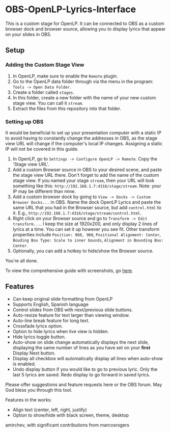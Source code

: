 # OBS-OpenLP-Lyrics-Interface
This is a custom stage for OpenLP. It can be connected to OBS as a custom browser dock and browser source, allowing you to display lyrics that appear on your slides in OBS.

## Setup
### Adding the Custom Stage View
1. In OpenLP, make sure to enable the `Remote` plugin.
2. Go to the OpenLP data folder through via the menu in the program: `Tools -> Open Data Folder`. 
3. Create a folder called `stages`.
4. In this folder, create a new folder with the name of your new custom stage view. You can call it `stream`.
5. Extract the files from this repository into that folder.

### Setting up OBS
It would be beneficial to set up your presentation computer with a static IP to avoid having to constantly change the addresses in OBS, as the stage view URL will change if the computer's local IP changes. Assigning a static IP will not be covered in this guide.

1. In OpenLP, go to `Settings -> Configure OpenLP -> Remote`. Copy the 'Stage view URL'.
2. Add a custom Browser source in OBS to your desired scene, and paste the stage view URL there. Don't forget to add the name of the custom stage view. If you named your stage `stream`, then your URL will look something like this: `http://192.168.1.7:4316/stage/stream`. Note: your IP may be different than mine.
3. Add a custom browser dock by going to `View -> Docks -> Custom Browser Docks...` in OBS. Name the dock OpenLP Lyrics and paste the same URL that you had in the Browser source, but add `control.html` to it. E.g., `http://192.168.1.7:4316/stage/stream/control.html`.
4. Right click on your Browser source and go to `Transform -> Edit transform...`. I keep the size at 1920x200, and only display 2 lines of lyrics at a time. You can set it up however you see fit. Other transform properties include `Position: 960, 960`, `Positional Alignment: Center`, `Bouding Box Type: Scale to inner bounds`, `Alignment in Bounding Box: Center`.
5. Optionally, you can add a hotkey to hide/show the Browser source.

You're all done.

To view the comprehensive guide with screenshots, go [here](https://obsproject.com/forum/resources/using-openlp-interface-for-lyrics.1009/).

## Features
- Can keep original slide formatting from OpenLP
- Supports English, Spanish language
- Control slides from OBS with next/previous slide buttons.
- Auto-resize feature for text larger than viewing window.
- Auto-line break feature for long text.
- Crossfade lyrics option.
- Option to hide lyrics when live view is hidden.
- Hide lyrics toggle button.
- Auto-show on slide change automatically displays the next slide, displaying the same number of lines as you have set on your **first** Display Next button. 
- Display all checkbox will automatically display all lines when auto-show is enabled.
- Undo display button if you would like to go to previous lyric. Only the last 5 lyrics are saved. Redo display to go forward in saved lyrics.

Please offer suggestions and feature requests here or the OBS forum. May God bless you through this tool.

Features in the works:
- Align text (center, left, right, justify)
- Option to show/hide with black screen, theme, desktop

amirchev, with significant contributions from marcosrogers